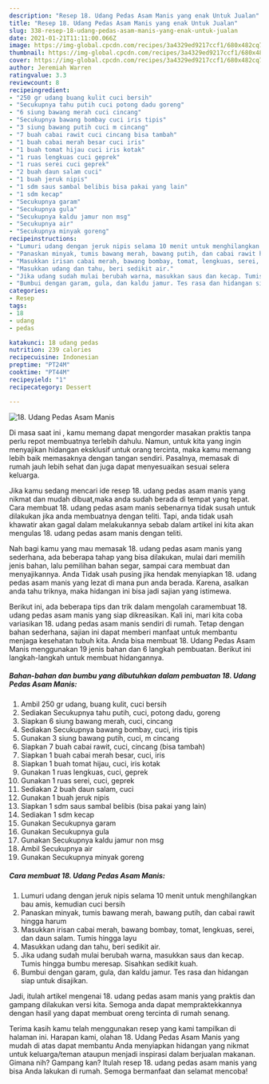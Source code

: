 ```yaml
---
description: "Resep 18. Udang Pedas Asam Manis yang enak Untuk Jualan"
title: "Resep 18. Udang Pedas Asam Manis yang enak Untuk Jualan"
slug: 338-resep-18-udang-pedas-asam-manis-yang-enak-untuk-jualan
date: 2021-01-21T11:11:00.066Z
image: https://img-global.cpcdn.com/recipes/3a4329ed9217ccf1/680x482cq70/18-udang-pedas-asam-manis-foto-resep-utama.jpg
thumbnail: https://img-global.cpcdn.com/recipes/3a4329ed9217ccf1/680x482cq70/18-udang-pedas-asam-manis-foto-resep-utama.jpg
cover: https://img-global.cpcdn.com/recipes/3a4329ed9217ccf1/680x482cq70/18-udang-pedas-asam-manis-foto-resep-utama.jpg
author: Jeremiah Warren
ratingvalue: 3.3
reviewcount: 8
recipeingredient:
- "250 gr udang buang kulit cuci bersih"
- "Secukupnya tahu putih cuci potong dadu goreng"
- "6 siung bawang merah cuci cincang"
- "Secukupnya bawang bombay cuci iris tipis"
- "3 siung bawang putih cuci m cincang"
- "7 buah cabai rawit cuci cincang bisa tambah"
- "1 buah cabai merah besar cuci iris"
- "1 buah tomat hijau cuci iris kotak"
- "1 ruas lengkuas cuci geprek"
- "1 ruas serei cuci geprek"
- "2 buah daun salam cuci"
- "1 buah jeruk nipis"
- "1 sdm saus sambal belibis bisa pakai yang lain"
- "1 sdm kecap"
- "Secukupnya garam"
- "Secukupnya gula"
- "Secukupnya kaldu jamur non msg"
- "Secukupnya air"
- "Secukupnya minyak goreng"
recipeinstructions:
- "Lumuri udang dengan jeruk nipis selama 10 menit untuk menghilangkan bau amis, kemudian cuci bersih"
- "Panaskan minyak, tumis bawang merah, bawang putih, dan cabai rawit hingga harum"
- "Masukkan irisan cabai merah, bawang bombay, tomat, lengkuas, serei, dan daun salam. Tumis hingga layu"
- "Masukkan udang dan tahu, beri sedikit air."
- "Jika udang sudah mulai berubah warna, masukkan saus dan kecap. Tumis hingga bumbu meresap. Sisahkan sedikit kuah."
- "Bumbui dengan garam, gula, dan kaldu jamur. Tes rasa dan hidangan siap untuk disajikan."
categories:
- Resep
tags:
- 18
- udang
- pedas

katakunci: 18 udang pedas 
nutrition: 239 calories
recipecuisine: Indonesian
preptime: "PT24M"
cooktime: "PT44M"
recipeyield: "1"
recipecategory: Dessert

---
```



![18. Udang Pedas Asam Manis](https://img-global.cpcdn.com/recipes/3a4329ed9217ccf1/680x482cq70/18-udang-pedas-asam-manis-foto-resep-utama.jpg)

Di masa  saat ini , kamu memang dapat mengorder masakan praktis tanpa perlu repot membuatnya terlebih dahulu. Namun, untuk kita yang ingin menyajikan hidangan eksklusif untuk orang tercinta, maka kamu memang lebih baik memasaknya dengan tangan sendiri. Pasalnya, memasak di rumah jauh lebih sehat dan juga dapat menyesuaikan sesuai selera keluarga.

Jika kamu sedang mencari ide resep 18. udang pedas asam manis yang nikmat dan mudah dibuat,maka anda sudah berada di tempat yang tepat. Cara membuat 18. udang pedas asam manis  sebenarnya tidak susah untuk dilakukan jika anda membuatnya dengan teliti. Tapi, anda tidak usah khawatir akan gagal dalam melakukannya 
sebab dalam artikel ini kita akan mengulas 18. udang pedas asam manis dengan teliti.  



Nah bagi kamu yang mau memasak 18. udang pedas asam manis yang sederhana, ada beberapa tahap yang bisa dilakukan, mulai dari memilih jenis bahan, lalu pemilihan bahan segar, sampai cara membuat dan menyajikannya. Anda Tidak usah pusing jika hendak menyiapkan 18. udang pedas asam manis yang lezat di mana pun anda berada. Karena, asalkan anda  tahu triknya, maka hidangan ini bisa jadi sajian yang istimewa.

Berikut ini, ada beberapa tips dan trik dalam mengolah caramembuat 18. udang pedas asam manis yang siap dikreasikan. Kali ini, mari kita coba variasikan 18. udang pedas asam manis sendiri di rumah. Tetap dengan bahan sederhana, sajian ini dapat memberi manfaat untuk membantu menjaga kesehatan tubuh kita. Anda bisa membuat 18. Udang Pedas Asam Manis menggunakan 19 jenis bahan dan 6 langkah pembuatan. Berikut ini langkah-langkah untuk membuat hidangannya.

<!--inarticleads1-->

##### Bahan-bahan dan bumbu yang dibutuhkan dalam pembuatan 18. Udang Pedas Asam Manis:

1. Ambil 250 gr udang, buang kulit, cuci bersih
1. Sediakan Secukupnya tahu putih, cuci, potong dadu, goreng
1. Siapkan 6 siung bawang merah, cuci, cincang
1. Sediakan Secukupnya bawang bombay, cuci, iris tipis
1. Gunakan 3 siung bawang putih, cuci, m cincang
1. Siapkan 7 buah cabai rawit, cuci, cincang (bisa tambah)
1. Siapkan 1 buah cabai merah besar, cuci, iris
1. Siapkan 1 buah tomat hijau, cuci, iris kotak
1. Gunakan 1 ruas lengkuas, cuci, geprek
1. Gunakan 1 ruas serei, cuci, geprek
1. Sediakan 2 buah daun salam, cuci
1. Gunakan 1 buah jeruk nipis
1. Siapkan 1 sdm saus sambal belibis (bisa pakai yang lain)
1. Sediakan 1 sdm kecap
1. Gunakan Secukupnya garam
1. Gunakan Secukupnya gula
1. Gunakan Secukupnya kaldu jamur non msg
1. Ambil Secukupnya air
1. Gunakan Secukupnya minyak goreng




<!--inarticleads2-->

##### Cara membuat 18. Udang Pedas Asam Manis:

1. Lumuri udang dengan jeruk nipis selama 10 menit untuk menghilangkan bau amis, kemudian cuci bersih
1. Panaskan minyak, tumis bawang merah, bawang putih, dan cabai rawit hingga harum
1. Masukkan irisan cabai merah, bawang bombay, tomat, lengkuas, serei, dan daun salam. Tumis hingga layu
1. Masukkan udang dan tahu, beri sedikit air.
1. Jika udang sudah mulai berubah warna, masukkan saus dan kecap. Tumis hingga bumbu meresap. Sisahkan sedikit kuah.
1. Bumbui dengan garam, gula, dan kaldu jamur. Tes rasa dan hidangan siap untuk disajikan.




Jadi, itulah artikel mengenai  18. udang pedas asam manis  yang praktis dan gampang dilakukan versi kita. Semoga anda dapat mempraktekkannya dengan hasil yang dapat membuat oreng tercinta di rumah senang. 

Terima kasih kamu telah menggunakan resep yang kami tampilkan di halaman ini. Harapan kami, olahan  18. Udang Pedas Asam Manis yang mudah di atas dapat membantu Anda menyiapkan hidangan yang nikmat untuk keluarga/teman ataupun menjadi inspirasi dalam berjualan makanan. Gimana nih? Gampang kan? Itulah resep 18. udang pedas asam manis yang bisa Anda lakukan di rumah. Semoga bermanfaat dan selamat mencoba!

